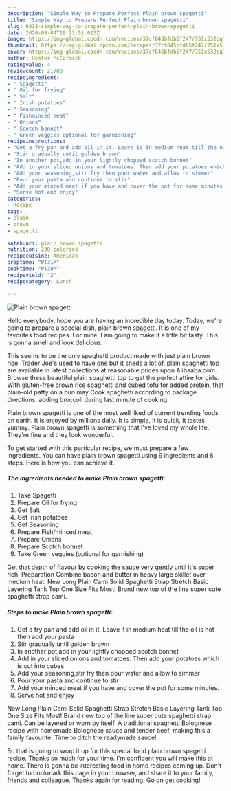 ```yaml
---
description: "Simple Way to Prepare Perfect Plain brown spagetti"
title: "Simple Way to Prepare Perfect Plain brown spagetti"
slug: 6813-simple-way-to-prepare-perfect-plain-brown-spagetti
date: 2020-09-04T19:23:51.023Z
image: https://img-global.cpcdn.com/recipes/37cf845bfdb5f247/751x532cq70/plain-brown-spagetti-recipe-main-photo.jpg
thumbnail: https://img-global.cpcdn.com/recipes/37cf845bfdb5f247/751x532cq70/plain-brown-spagetti-recipe-main-photo.jpg
cover: https://img-global.cpcdn.com/recipes/37cf845bfdb5f247/751x532cq70/plain-brown-spagetti-recipe-main-photo.jpg
author: Hester McCormick
ratingvalue: 4
reviewcount: 21788
recipeingredient:
- " Spagetti"
- " Oil for frying"
- " Salt"
- " Irish potatoes"
- " Seasoning"
- " Fishminced meat"
- " Onions"
- " Scotch bonnet"
- " Green veggies optional for garnishing"
recipeinstructions:
- "Get a fry pan and add oil in it. Leave it in medium heat till the oil is hot then add your pasta"
- "Stir gradually until golden brown"
- "In another pot,add in your lightly chopped scotch bonnet"
- "Add in your sliced onions and tomatoes. Then add your potatoes which is cut into cubes"
- "Add your seasoning,stir fry then pour water and allow to simmer"
- "Pour your pasta and continue to stir"
- "Add your minced meat if you have and cover the pot for some minutes."
- "Serve hot and enjoy"
categories:
- Recipe
tags:
- plain
- brown
- spagetti

katakunci: plain brown spagetti 
nutrition: 230 calories
recipecuisine: American
preptime: "PT31M"
cooktime: "PT38M"
recipeyield: "2"
recipecategory: Lunch

---
```



![Plain brown spagetti](https://img-global.cpcdn.com/recipes/37cf845bfdb5f247/751x532cq70/plain-brown-spagetti-recipe-main-photo.jpg)

Hello everybody, hope you are having an incredible day today. Today, we're going to prepare a special dish, plain brown spagetti. It is one of my favorites food recipes. For mine, I am going to make it a little bit tasty. This is gonna smell and look delicious.

This seems to be the only spaghetti product made with just plain brown rice. Trader Joe&#39;s used to have one but it sheds a lot of. plain spaghetti top are available in latest collections at reasonable prices upon Alibaaba.com. Browse these beautiful plain spaghetti top to get the perfect attire for girls. With gluten-free brown rice spaghetti and cubed tofu for added protein, that plain-old patty on a bun may Cook spaghetti according to package directions, adding broccoli during last minute of cooking.

Plain brown spagetti is one of the most well liked of current trending foods on earth. It is enjoyed by millions daily. It is simple, it is quick, it tastes yummy. Plain brown spagetti is something that I've loved my whole life. They're fine and they look wonderful.


To get started with this particular recipe, we must prepare a few ingredients. You can have plain brown spagetti using 9 ingredients and 8 steps. Here is how you can achieve it.

<!--inarticleads1-->

##### The ingredients needed to make Plain brown spagetti:

1. Take  Spagetti
1. Prepare  Oil for frying
1. Get  Salt
1. Get  Irish potatoes
1. Get  Seasoning
1. Prepare  Fish/minced meat
1. Prepare  Onions
1. Prepare  Scotch bonnet
1. Take  Green veggies (optional for garnishing)


Get that depth of flavour by cooking the sauce very gently until it&#39;s super rich. Preparation Combine bacon and butter in heavy large skillet over medium heat. New Long Plain Cami Solid Spaghetti Strap Stretch Basic Layering Tank Top One Size Fits Most! Brand new top of the line super cute spaghetti strap cami. 

<!--inarticleads2-->

##### Steps to make Plain brown spagetti:

1. Get a fry pan and add oil in it. Leave it in medium heat till the oil is hot then add your pasta
1. Stir gradually until golden brown
1. In another pot,add in your lightly chopped scotch bonnet
1. Add in your sliced onions and tomatoes. Then add your potatoes which is cut into cubes
1. Add your seasoning,stir fry then pour water and allow to simmer
1. Pour your pasta and continue to stir
1. Add your minced meat if you have and cover the pot for some minutes.
1. Serve hot and enjoy


New Long Plain Cami Solid Spaghetti Strap Stretch Basic Layering Tank Top One Size Fits Most! Brand new top of the line super cute spaghetti strap cami. Can be layered or worn by itself. A traditional spaghetti Bolognese recipe with homemade Bolognese sauce and tender beef, making this a family favourite. Time to ditch the readymade sauce! 

So that is going to wrap it up for this special food plain brown spagetti recipe. Thanks so much for your time. I'm confident you will make this at home. There is gonna be interesting food in home recipes coming up. Don't forget to bookmark this page in your browser, and share it to your family, friends and colleague. Thanks again for reading. Go on get cooking!
